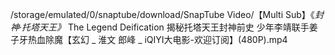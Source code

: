 /storage/emulated/0/snaptube/download/SnapTube Video/【Multi Sub】《_封神·托塔天王》_ The Legend Deification 揭秘托塔天王封神前史 少年李靖联手姜子牙热血除魔【玄幻 _ 淮文 郎峰 _ iQIYI大电影-欢迎订阅】(480P).mp4
